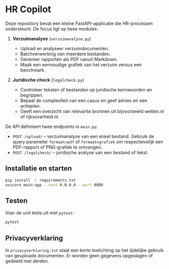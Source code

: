 # HR Copilot

Deze repository bevat een kleine FastAPI-applicatie die HR-processen ondersteunt. De focus ligt op twee modules:

1. **Verzuimanalyse** (`verzuimanalyse.py`)
   - Upload en analyseer verzuimdocumenten.
   - Batchverwerking van meerdere bestanden.
   - Genereer rapporten als PDF vanuit Markdown.
   - Maak een eenvoudige grafiek van het verzuim versus een benchmark.

2. **Juridische check** (`legalcheck.py`)
   - Controleer teksten of bestanden op juridische kernwoorden en begrippen.
   - Bepaal de complexiteit van een casus en geef advies en een actieplan.
   - Geeft een overzicht van relevante bronnen uit bijvoorbeeld wetten.nl of rijksoverheid.nl.

De API definieert twee endpoints in `main.py`:

- `POST /upload/` – verzuimanalyse van een enkel bestand. Gebruik de query
  parameter `formaat=pdf` of `formaat=grafiek` om respectievelijk een PDF-rapport
  of PNG-grafiek te ontvangen.
- `POST /legalcheck/` – juridische analyse van een bestand of tekst.

## Installatie en starten

```bash
pip install -r requirements.txt
uvicorn main:app --host 0.0.0.0 --port 8000
```

## Testen

Voer de unit tests uit met `pytest`:

```bash
pytest
```

## Privacyverklaring

In `privacyverklaring.txt` staat een korte toelichting op het tijdelijke gebruik van geuploade documenten. Er worden geen gegevens opgeslagen of gedeeld met derden.
